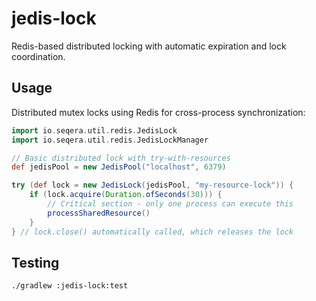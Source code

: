 # jedis-lock

Redis-based distributed locking with automatic expiration and lock coordination.

## Usage

Distributed mutex locks using Redis for cross-process synchronization:

```groovy
import io.seqera.util.redis.JedisLock
import io.seqera.util.redis.JedisLockManager

// Basic distributed lock with try-with-resources
def jedisPool = new JedisPool("localhost", 6379)

try (def lock = new JedisLock(jedisPool, "my-resource-lock")) {
    if (lock.acquire(Duration.ofSeconds(30))) {
        // Critical section - only one process can execute this
        processSharedResource()
    }
} // lock.close() automatically called, which releases the lock

```

## Testing

```bash
./gradlew :jedis-lock:test
```
